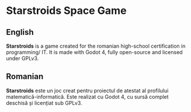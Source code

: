 # Starstroids Space Game

## English

**Starstroids** is a game created for the romanian high-school certification in programming/ IT. It is made with Godot 4, fully open-source and licensed under GPLv3.

## Romanian 

**Starstroids** este un joc creat pentru proiectul de atestat al profilului matematică-informatică. Este realizat cu Godot 4, cu sursă complet deschisă și licențiat sub GPLv3.